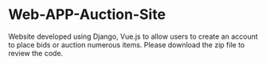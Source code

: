 # Web-APP-Auction-Site
Website developed using Django, Vue.js to allow users to create an account to place bids or auction numerous items. Please download the zip file to review the code. 
